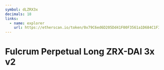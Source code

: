 ```yaml
---
symbol: dLZRX3x
decimals: 18
links:
  - name: explorer
    url: https://etherscan.io/token/0x79C6ed6D205Dd41F00F3561a1D684C1F39152A20
---
```


# Fulcrum Perpetual Long ZRX-DAI 3x v2
